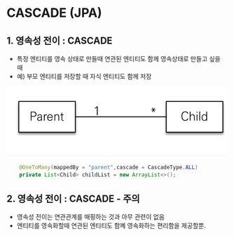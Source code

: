 # CASCADE (JPA)

## 1. 영속성 전이 : CASCADE

- 특정 엔티티를 영속 상태로 만들때 연관된 엔티티도 함께 영속상태로 만들고 싶을 때
- 예) 부모 엔티티를 저장할 때 자식 엔티티도 함께 저장

![alt](/assets/images/post/jpa/30.png)

```java
    @OneToMany(mappedBy = "parent",cascade = CascadeType.ALL)
    private List<Child> childList = new ArrayList<>();
```

## 2. 영속성 전이 : CASCADE - 주의

- 영속성 전이는 연관관계를 매핑하는 것과 아무 관련이 없음
- 엔티티를 영속화할때 연관된 엔티티도 함꼐 영속화하는 편리함을 제공할뿐.
